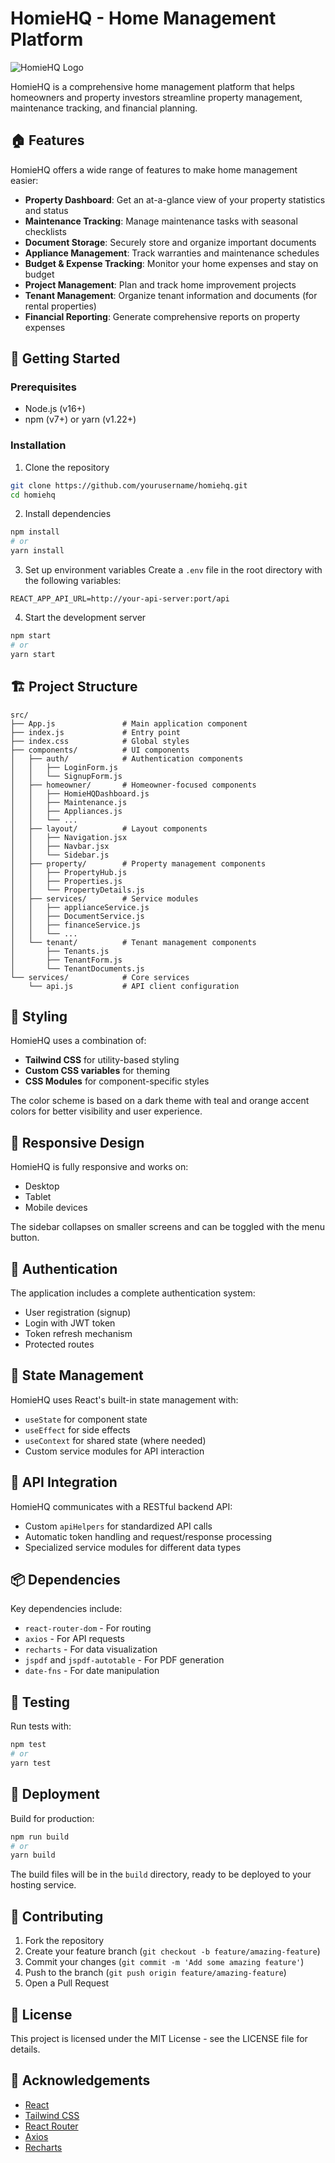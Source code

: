 # HomieHQ - Home Management Platform

![HomieHQ Logo](https://github.com/yourusername/homiehq/raw/main/public/logo192.png)

HomieHQ is a comprehensive home management platform that helps homeowners and property investors streamline property management, maintenance tracking, and financial planning.

## 🏠 Features

HomieHQ offers a wide range of features to make home management easier:

- **Property Dashboard**: Get an at-a-glance view of your property statistics and status
- **Maintenance Tracking**: Manage maintenance tasks with seasonal checklists
- **Document Storage**: Securely store and organize important documents
- **Appliance Management**: Track warranties and maintenance schedules
- **Budget & Expense Tracking**: Monitor your home expenses and stay on budget
- **Project Management**: Plan and track home improvement projects
- **Tenant Management**: Organize tenant information and documents (for rental properties)
- **Financial Reporting**: Generate comprehensive reports on property expenses

## 🚀 Getting Started

### Prerequisites

- Node.js (v16+)
- npm (v7+) or yarn (v1.22+)

### Installation

1. Clone the repository
```bash
git clone https://github.com/yourusername/homiehq.git
cd homiehq
```

2. Install dependencies
```bash
npm install
# or
yarn install
```

3. Set up environment variables
Create a `.env` file in the root directory with the following variables:
```
REACT_APP_API_URL=http://your-api-server:port/api
```

4. Start the development server
```bash
npm start
# or
yarn start
```

## 🏗️ Project Structure

```
src/
├── App.js               # Main application component
├── index.js             # Entry point
├── index.css            # Global styles
├── components/          # UI components
│   ├── auth/            # Authentication components
│   │   ├── LoginForm.js
│   │   └── SignupForm.js
│   ├── homeowner/       # Homeowner-focused components
│   │   ├── HomieHQDashboard.js
│   │   ├── Maintenance.js
│   │   ├── Appliances.js
│   │   └── ...
│   ├── layout/          # Layout components
│   │   ├── Navigation.jsx
│   │   ├── Navbar.jsx
│   │   └── Sidebar.js
│   ├── property/        # Property management components
│   │   ├── PropertyHub.js
│   │   ├── Properties.js
│   │   └── PropertyDetails.js
│   ├── services/        # Service modules
│   │   ├── applianceService.js
│   │   ├── DocumentService.js
│   │   ├── financeService.js
│   │   └── ...
│   └── tenant/          # Tenant management components
│       ├── Tenants.js
│       ├── TenantForm.js
│       └── TenantDocuments.js
└── services/            # Core services
    └── api.js           # API client configuration
```

## 🎨 Styling

HomieHQ uses a combination of:

- **Tailwind CSS** for utility-based styling
- **Custom CSS variables** for theming
- **CSS Modules** for component-specific styles

The color scheme is based on a dark theme with teal and orange accent colors for better visibility and user experience.

## 📱 Responsive Design

HomieHQ is fully responsive and works on:
- Desktop
- Tablet
- Mobile devices

The sidebar collapses on smaller screens and can be toggled with the menu button.

## 🔐 Authentication

The application includes a complete authentication system:
- User registration (signup)
- Login with JWT token
- Token refresh mechanism
- Protected routes

## 🔄 State Management

HomieHQ uses React's built-in state management with:
- `useState` for component state
- `useEffect` for side effects
- `useContext` for shared state (where needed)
- Custom service modules for API interaction

## 🔌 API Integration

HomieHQ communicates with a RESTful backend API:
- Custom `apiHelpers` for standardized API calls
- Automatic token handling and request/response processing
- Specialized service modules for different data types

## 📦 Dependencies

Key dependencies include:
- `react-router-dom` - For routing
- `axios` - For API requests
- `recharts` - For data visualization
- `jspdf` and `jspdf-autotable` - For PDF generation
- `date-fns` - For date manipulation

## 🧪 Testing

Run tests with:
```bash
npm test
# or
yarn test
```

## 🚀 Deployment

Build for production:
```bash
npm run build
# or
yarn build
```

The build files will be in the `build` directory, ready to be deployed to your hosting service.

## 🤝 Contributing

1. Fork the repository
2. Create your feature branch (`git checkout -b feature/amazing-feature`)
3. Commit your changes (`git commit -m 'Add some amazing feature'`)
4. Push to the branch (`git push origin feature/amazing-feature`)
5. Open a Pull Request

## 📝 License

This project is licensed under the MIT License - see the LICENSE file for details.

## 🙏 Acknowledgements

- [React](https://reactjs.org/)
- [Tailwind CSS](https://tailwindcss.com/)
- [React Router](https://reactrouter.com/)
- [Axios](https://axios-http.com/)
- [Recharts](https://recharts.org/)